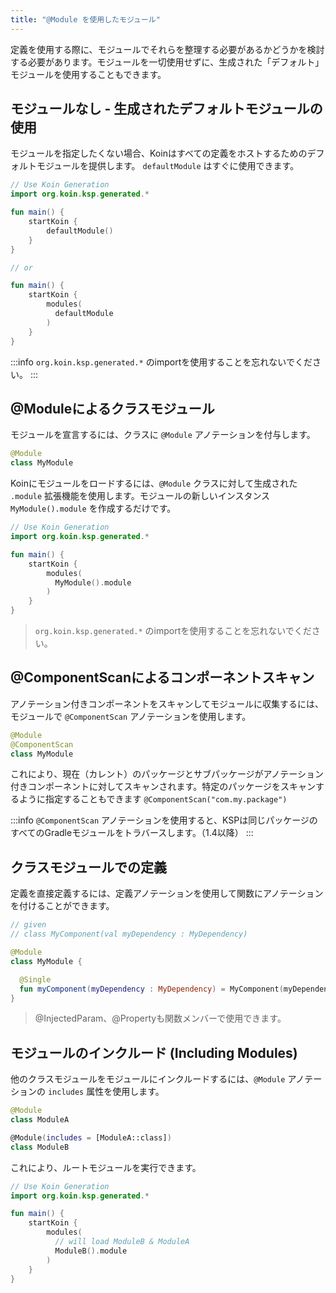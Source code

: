 ```yaml
---
title: "@Module を使用したモジュール"
---
```

定義を使用する際に、モジュールでそれらを整理する必要があるかどうかを検討する必要があります。モジュールを一切使用せずに、生成された「デフォルト」モジュールを使用することもできます。

## モジュールなし - 生成されたデフォルトモジュールの使用

モジュールを指定したくない場合、Koinはすべての定義をホストするためのデフォルトモジュールを提供します。 `defaultModule` はすぐに使用できます。

```kotlin
// Use Koin Generation
import org.koin.ksp.generated.*

fun main() {
    startKoin {
        defaultModule()
    }
}

// or 

fun main() {
    startKoin {
        modules(
          defaultModule
        )
    }
}
```

:::info
  `org.koin.ksp.generated.*` のimportを使用することを忘れないでください。
:::

## @Moduleによるクラスモジュール

モジュールを宣言するには、クラスに `@Module` アノテーションを付与します。

```kotlin
@Module
class MyModule
```

Koinにモジュールをロードするには、`@Module` クラスに対して生成された `.module` 拡張機能を使用します。モジュールの新しいインスタンス `MyModule().module` を作成するだけです。

```kotlin
// Use Koin Generation
import org.koin.ksp.generated.*

fun main() {
    startKoin {
        modules(
          MyModule().module
        )
    }
}
```

> `org.koin.ksp.generated.*` のimportを使用することを忘れないでください。

## @ComponentScanによるコンポーネントスキャン

アノテーション付きコンポーネントをスキャンしてモジュールに収集するには、モジュールで `@ComponentScan` アノテーションを使用します。

```kotlin
@Module
@ComponentScan
class MyModule
```

これにより、現在（カレント）のパッケージとサブパッケージがアノテーション付きコンポーネントに対してスキャンされます。特定のパッケージをスキャンするように指定することもできます `@ComponentScan("com.my.package")`

:::info
  `@ComponentScan` アノテーションを使用すると、KSPは同じパッケージのすべてのGradleモジュールをトラバースします。（1.4以降）
:::

## クラスモジュールでの定義

定義を直接定義するには、定義アノテーションを使用して関数にアノテーションを付けることができます。

```kotlin
// given 
// class MyComponent(val myDependency : MyDependency)

@Module
class MyModule {

  @Single
  fun myComponent(myDependency : MyDependency) = MyComponent(myDependency)
}
```

> @InjectedParam、@Propertyも関数メンバーで使用できます。

## モジュールのインクルード (Including Modules)

他のクラスモジュールをモジュールにインクルードするには、`@Module` アノテーションの `includes` 属性を使用します。

```kotlin
@Module
class ModuleA

@Module(includes = [ModuleA::class])
class ModuleB
```

これにより、ルートモジュールを実行できます。

```kotlin
// Use Koin Generation
import org.koin.ksp.generated.*

fun main() {
    startKoin {
        modules(
          // will load ModuleB & ModuleA
          ModuleB().module
        )
    }
}
```